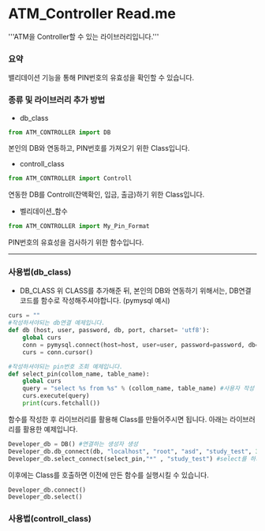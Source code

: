 # ATM_Controller Read.me
'''ATM을 Controller할 수 있는 라이브러리입니다.'''

### 요약
밸리데이션 기능을 통해 PIN번호의 유효성을 확인할 수 있습니다.

### 종류 및 라이브러리 추가 방법
- db_class
```python
from ATM_CONTROLLER import DB
```
본인의 DB와 연동하고, PIN번호를 가져오기 위한 Class입니다.


- controll_class
```python
from ATM_CONTROLLER import Controll
```
연동한 DB를 Controll(잔액확인, 입금, 출금)하기 위한 Class입니다.

- 벨리데이션_함수
```python
from ATM_CONTROLLER import My_Pin_Format
```
PIN번호의 유효성을 검사하기 위한 함수입니다.

---

### 사용법(db_class)
- DB_CLASS
위 CLASS를 추가해준 뒤, 본인의 DB와 연동하기 위해서는, DB연결 코드를 함수로 작성해주셔야합니다. (pymysql 예시)
```python
curs = "" 
#작성하셔야되는 db연결 예제입니다.
def db (host, user, password, db, port, charset= 'utf8'):
    global curs
    conn = pymysql.connect(host=host, user=user, password=password, db=db, port=port, charset=charset)
    curs = conn.cursor()

#작성하셔야되는 pin번호 조회 예제입니다.
def select_pin(collom_name, table_name):
    global curs
    query = "select %s from %s" % (collom_name, table_name) #사용자 작성 쿼리문
    curs.execute(query)
    print(curs.fetchall())
```

함수를 작성한 후 라이브러리를 활용해 Class를 만들어주시면 됩니다. 아래는 라이브러리를 활용한 예제입니다.

```python
Developer_db = DB() #연결하는 생성자 생성
Developer_db.db_connect(db, "localhost", "root", "asd", "study_test", 3306, "utf8") #인자로 (만들어둔 함수, 그 함수의 인자들)로 입력하시면 됩니다.
Developer_db.select_connect(select_pin,"*" , "study_test") #select를 하기 위해 (만들어둔 select 함수, 그 함수의 인자들)을 입력하시면 됩니다.
```

이후에는 Class를 호출하면 이전에 만든 함수를 실행시킬 수 있습니다.

```python
Developer_db.connect()
Developer_db.select()
```

### 사용법(controll_class)


